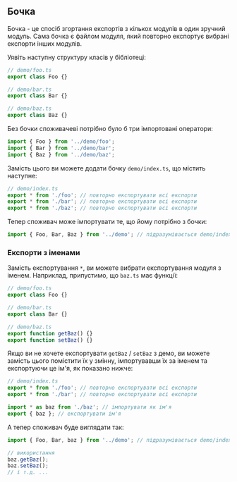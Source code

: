 ## Бочка

Бочка - це спосіб згортання експортів з кількох модулів в один зручний модуль. Сама бочка є файлом модуля, який повторно експортує вибрані експорти інших модулів.

Уявіть наступну структуру класів у бібліотеці:

```ts
// demo/foo.ts
export class Foo {}

// demo/bar.ts
export class Bar {}

// demo/baz.ts
export class Baz {}
```

Без бочки споживачеві потрібно було б три імпортовані оператори:

```ts
import { Foo } from '../demo/foo';
import { Bar } from '../demo/bar';
import { Baz } from '../demo/baz';
```

Замість цього ви можете додати бочку `demo/index.ts`, що містить наступне:

```ts
// demo/index.ts
export * from './foo'; // повторно експортувати всі експорти
export * from './bar'; // повторно експортувати всі експорти
export * from './baz'; // повторно експортувати всі експорти
```

Тепер споживач може імпортувати те, що йому потрібно з бочки:

```ts
import { Foo, Bar, Baz } from '../demo'; // підразумівається demo/index.ts
```

### Експорти з іменами
Замість експортування `*`, ви можете вибрати експортування модуля з іменем. Наприклад, припустимо, що `baz.ts` має функції:

```ts
// demo/foo.ts
export class Foo {}

// demo/bar.ts
export class Bar {}

// demo/baz.ts
export function getBaz() {}
export function setBaz() {}
```

Якщо ви не хочете експортувати `getBaz` / `setBaz` з демо, ви можете замість цього помістити їх у змінну, імпортувавши їх за іменем та експортуючи це ім'я, як показано нижче:

```ts
// demo/index.ts
export * from './foo'; // повторно експортувати всі експорти
export * from './bar'; // повторно експортувати всі експорти

import * as baz from './baz'; // імпортувати як ім'я
export { baz }; // експортувати ім'я
```

А тепер споживач буде виглядати так:

```ts
import { Foo, Bar, baz } from '../demo'; // підразумівається demo/index.ts

// використання
baz.getBaz();
baz.setBaz();
// і т.д. ...
```